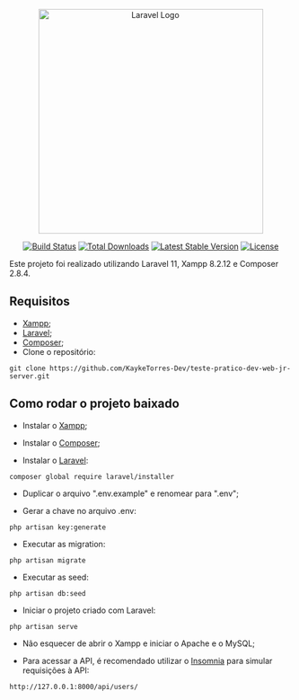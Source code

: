 <p align="center"><a href="https://laravel.com" target="_blank"><img src="https://raw.githubusercontent.com/laravel/art/master/logo-lockup/5%20SVG/2%20CMYK/1%20Full%20Color/laravel-logolockup-cmyk-red.svg" width="400" alt="Laravel Logo"></a></p>

<p align="center">
<a href="https://github.com/laravel/framework/actions"><img src="https://github.com/laravel/framework/workflows/tests/badge.svg" alt="Build Status"></a>
<a href="https://packagist.org/packages/laravel/framework"><img src="https://img.shields.io/packagist/dt/laravel/framework" alt="Total Downloads"></a>
<a href="https://packagist.org/packages/laravel/framework"><img src="https://img.shields.io/packagist/v/laravel/framework" alt="Latest Stable Version"></a>
<a href="https://packagist.org/packages/laravel/framework"><img src="https://img.shields.io/packagist/l/laravel/framework" alt="License"></a>
</p>

Este projeto foi realizado utilizando Laravel 11, Xampp 8.2.12 e Composer 2.8.4.

## Requisitos

* <a href="https://www.apachefriends.org/pt_br/index.html">Xampp</a>;
* <a href="https://laravel.com/docs/11.x">Laravel</a>;
* <a href="https://getcomposer.org/download/">Composer</a>;
* Clone o repositório:
 ```
git clone https://github.com/KaykeTorres-Dev/teste-pratico-dev-web-jr-server.git
```

## Como rodar o projeto baixado

* Instalar o <a href="https://www.apachefriends.org/pt_br/index.html">Xampp</a>;

* Instalar o <a href="https://getcomposer.org/download/">Composer</a>;

* Instalar o <a href="https://laravel.com/docs/11.x">Laravel</a>:

```
composer global require laravel/installer
```

* Duplicar o arquivo ".env.example" e renomear para ".env";

* Gerar a chave no arquivo .env:
```
php artisan key:generate
```

* Executar as migration:
```
php artisan migrate
```

* Executar as seed:
```
php artisan db:seed
```

* Iniciar o projeto criado com Laravel:
```
php artisan serve
```

* Não esquecer de abrir o Xampp e iniciar o Apache e o MySQL;

* Para acessar a API, é recomendado utilizar o <a href="https://insomnia.rest/download">Insomnia</a> para simular requisições à API:
```
http://127.0.0.1:8000/api/users/
```
